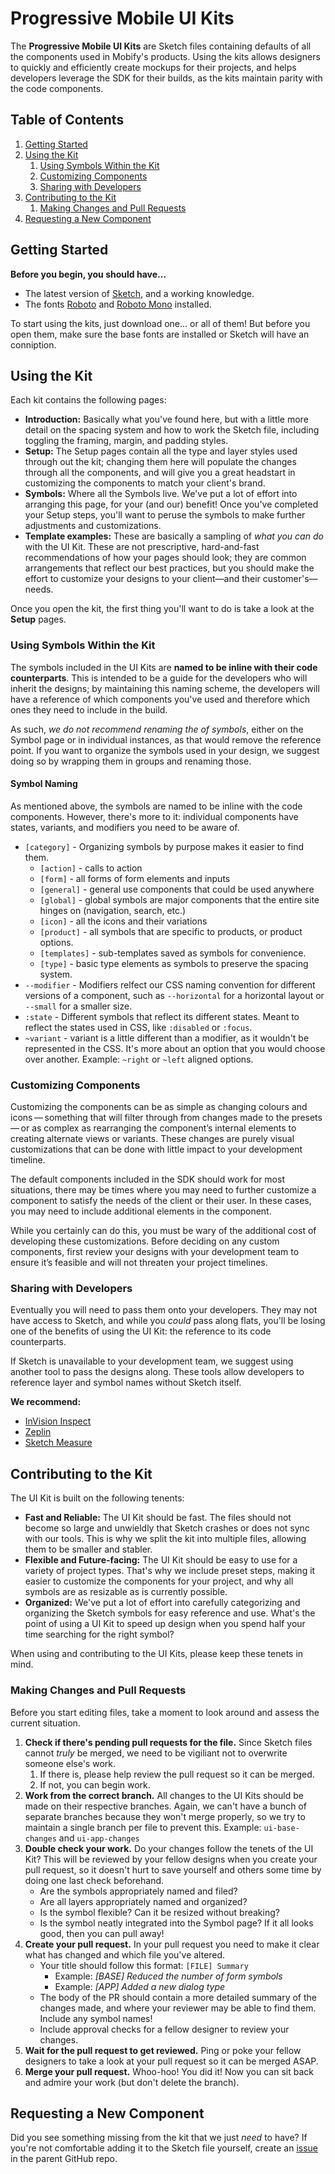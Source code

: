 # Progressive Mobile UI Kits

The **Progressive Mobile UI Kits** are Sketch files containing defaults of all the components used in Mobify's products. Using the kits allows designers to quickly and efficiently create mockups for their projects, and helps developers leverage the SDK for their builds, as the kits maintain parity with the code components.

## Table of Contents

1. [Getting Started](#getting-started)
2. [Using the Kit](#using-the-kit)
    1. [Using Symbols Within the Kit](#using-symbols-within-the-kit)
    2. [Customizing Components](#customizing-components)
    2. [Sharing with Developers](#sharing-with-developers)
3. [Contributing to the Kit](#contributing-to-the-kit)
    1. [Making Changes and Pull Requests](#making-changes-and-pull-requests)
4. [Requesting a New Component](#requesting-a-new-component)

## Getting Started

**Before you begin, you should have…**
- The latest version of [Sketch](https://www.sketchapp.com/), and a working knowledge.
- The fonts [Roboto](https://fonts.google.com/specimen/Roboto) and [Roboto Mono](https://fonts.google.com/specimen/Roboto+Mono) installed.

To start using the kits, just download one... or all of them! But before you open them, make sure the base fonts are installed or Sketch will have an conniption.

## Using the Kit

Each kit contains the following pages:

- **Introduction:** Basically what you've found here, but with a little more detail on the spacing system and how to work the Sketch file, including toggling the framing, margin, and padding styles.
- **Setup:** The Setup pages contain all the type and layer styles used through out the kit; changing them here will populate the changes through all the components, and will give you a great headstart in customizing the components to match your client's brand.
- **Symbols:** Where all the Symbols live. We've put a lot of effort into arranging this page, for your (and our) benefit! Once you've completed your Setup steps, you'll want to peruse the symbols to make further adjustments and customizations.
- **Template examples:** These are basically a sampling of _what you can do_ with the UI Kit. These are not prescriptive, hard-and-fast recommendations of how your pages should look; they are common arrangements that reflect our best practices, but you should make the effort to customize your designs to your client—and their customer's—needs.

Once you open the kit, the first thing you'll want to do is take a look at the **Setup** pages.

### Using Symbols Within the Kit

The symbols included in the UI Kits are **named to be inline with their code counterparts**. This is intended to be a guide for the developers who will inherit the designs; by maintaining this naming scheme, the developers will have a reference of which components you've used and therefore which ones they need to include in the build.

As such, _we do not recommend renaming the of symbols_, either on the Symbol page or in individual instances, as that would remove the reference point. If you want to organize the symbols used in your design, we suggest doing so by wrapping them in groups and renaming those.

#### Symbol Naming

As mentioned above, the symbols are named to be inline with the code components. However, there's more to it: individual components have states, variants, and modifiers you need to be aware of.

- `[category]` - Organizing symbols by purpose makes it easier to find them.
    - `[action]` - calls to action
    - `[form]` - all forms of form elements and inputs
    - `[general]` - general use components that could be used anywhere
    - `[global]` - global symbols are major components that the entire site hinges on (navigation, search, etc.)
    - `[icon]` - all the icons and their variations
    - `[product]` - all symbols that are specific to products, or product options.
    - `[templates]` - sub-templates saved as symbols for convenience.
    - `[type]` - basic type elements as symbols to preserve the spacing system.
- `--modifier` - Modifiers relfect our CSS naming convention for different versions of a component, such as `--horizontal` for a horizontal layout or `--small` for a smaller size.
- `:state` - Different symbols that reflect its different states. Meant to reflect the states used in CSS, like `:disabled` or `:focus`.
- `~variant` - variant is a little different than a modifier, as it wouldn't be represented in the CSS. It's more about an option that you would choose over another. Example: `~right` or `~left` aligned options.

### Customizing Components

Customizing the components can be as simple as changing colours and icons — something that will filter through from changes made to the presets — or as complex as rearranging the component’s internal elements to creating alternate views or variants. These changes are purely visual customizations that can be done with little impact to your development timeline. 

The default components included in the SDK should work for most situations, there may be times where you may need to further customize a component to satisfy the needs of the client or their user. In these cases, you may need to include additional elements in the component.

While you certainly can do this, you must be wary of the additional cost of developing these customizations. Before deciding on any custom components, first review your designs with your development team to ensure it’s feasible and will not threaten your project timelines.

### Sharing with Developers

Eventually you will need to pass them onto your developers. They may not have access to Sketch, and while you _could_ pass along flats, you'll be losing one of the benefits of using the UI Kit: the reference to its code counterparts.

If Sketch is unavailable to your development team, we suggest using another tool to pass the designs along. These tools allow developers to reference layer and symbol names without Sketch itself.

**We recommend:**
- [InVision Inspect](https://support.invisionapp.com/hc/en-us/articles/207950906-Introduction-to-Inspect)
- [Zeplin](https://zeplin.io/)
- [Sketch Measure](http://utom.design/measure/)

## Contributing to the Kit

The UI Kit is built on the following tenents:

- **Fast and Reliable:** The UI Kit should be fast. The files should not become so large and unwieldly that Sketch crashes or does not sync with our tools. This is why we split the kit into multiple files, allowing them to be smaller and stabler.
- **Flexible and Future-facing:** The UI Kit should be easy to use for a variety of project types. That's why we include preset steps, making it easier to customize the  components for your project, and why all symbols are as resizable as is currently possible.
- **Organized:** We've put a lot of effort into carefully categorizing and organizing the Sketch symbols for easy reference and use. What's the point of using a UI Kit to speed up design when you spend half your time searching for the right symbol?

When using and contributing to the UI Kits, please keep these tenets in mind.

### Making Changes and Pull Requests

Before you start editing files, take a moment to look around and assess the current situation.

1. **Check if there's pending pull requests for the file.** Since Sketch files cannot _truly_ be merged, we need to be vigiliant not to overwrite someone else's work. 
    1. If there is, please help review the pull request so it can be merged.
    2. If not, you can begin work.
2. **Work from the correct branch.** All changes to the UI Kits should be made on their respective branches. Again, we can't have a bunch of separate branches because they won't merge properly, so we try to maintain a single branch per file to prevent this. Example: `ui-base-changes` and `ui-app-changes`
3. **Double check your work.** Do your changes follow the tenets of the UI Kit? This will be reviewed by your fellow designs when you create your pull request, so it doesn't hurt to save yourself and others some time by doing one last check beforehand.
    - Are the symbols appropriately named and filed?
    - Are all layers appropriately named and organized?
    - Is the symbol flexible? Can it be resized without breaking?
    - Is the symbol neatly integrated into the Symbol page?
If it all looks good, then you can pull away!
4. **Create your pull request.** In your pull request you need to make it clear what has changed and which file you've altered.
    - Your title should follow this format: `[FILE] Summary`
        - Example: _[BASE] Reduced the number of form symbols_
        - Example: _[APP] Added a new dialog type_
    - The body of the PR should contain a more detailed summary of the changes made, and where your reviewer may be able to find them. Include any symbol names!
    - Include approval checks for a fellow designer to review your changes.
5. **Wait for the pull request to get reviewed.** Ping or poke your fellow designers to take a look at your pull request so it can be merged ASAP.
6. **Merge your pull request.** Whoo-hoo! You did it! Now you can sit back and admire your work (but don't delete the branch).

## Requesting a New Component

Did you see something missing from the kit that we just _need_ to have? If you're not comfortable adding it to the Sketch file yourself, create an [issue](/issues) in the parent GitHub repo.